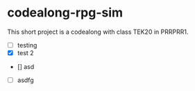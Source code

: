 # codealong-rpg-sim
This short project is a codealong with class TEK20 in PRRPRR1.

- [ ] testing
- [x] test 2
- [] asd
- [ ] asdfg
